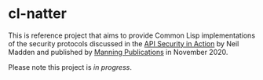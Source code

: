 # cl-natter

This is reference project that aims to provide Common Lisp implementations of the security protocols discussed in the [API Security in Action](https://www.manning.com/books/api-security-in-action) by Neil Madden and published by [Manning Publications](https://www.manning.com) in November 2020.

Please note this project is *in progress*.
